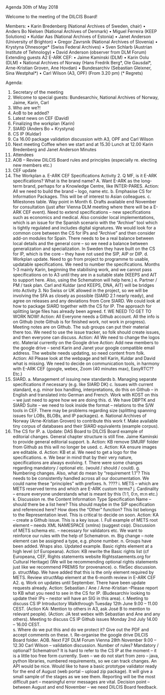 Agenda 30th of May 2018

Welcome to the meeting of the DILCIS Board!

Members: 
•	Karin Bredenberg (National Archives of Sweden, chair)
•	Anders Bo Nielsen (National Archives of Denmark)
•	Miguel Ferreira (KEEP Solutions)
•	Kuldar Aas (National Archives of Estonia)
•	Janet Anderson (University of Brighton)
•	Gregor Zavrsnik (National Archives of Slovenia)
•	Krystyna Ohnesorge* (Swiss Federal Archives)
•	Sven Schlarb (Austrian Institute of Tehnology)
•	David Anderson (observer from DLM Forum)
Extending guests A2 E-ARK CEF: 
•	Jaime Kaminski (DLM)
•	Karin Oolu (DLM)
•	National Archives of Norway (Hans Fredrik Berg*, Ole Gausdal*, Arne-Kristian Groven, Ane Hovdan)
•	Bundesarchiv (Sebastian Gleixner, Sina Westphal*)
•	Carl Wilson (A3, OPF) (From 3.20 pm)
(* Regrets)

Agenda:
1.	Secretary of the meeting
2.	Welcome to special guests: Bundesarchiv, National Archives of Norway, Jaime, Karin, Carl 
3.	Who are we?!
4.	AoB to be added?
5.	Latest news on CEF (David)
6.	Finalizing the workplan (Karin) 
7.	SIARD (Anders Bo + Krystyna)
8.	CS IP (Kuldar)
9.	Ca 16.00 package validation discussion with A3, OPF and Carl Wilson
10.	Next meeting
Coffee when we start and at 15.30
Lunch at 12.00
Karin Bredenberg and Janet Anderson
Minutes
1.	Attendees
2.	AOB – Review DILCIS Board rules and principles (especially re. electing new members etc.)
3.	CEF update
4.	The Workplan
a.	E-ARK CEF Specifications Activity 2.
Q MF, is it E-ARK specifications? What is the brand name?
A. Want E-ARK as the long-term brand, perhaps for a Knowledge Centre, like INTER-PARES. Action: All we need to build the brand – logo, name etc.
b.	Emphasise CS for Information Packages. This will be of interest to Asian colleagues.
c.	Milestones table. Way point in Month 6. Drafts available end November for consultation (just after Vienna DLM meeting where there will be a E-ARK  CEF event). Need to extend specifications – new specifications such as economics and medical. Also consider local implementations, which is an issue for the Spanish scenario with the “Archive” tool which is tightly regulated and includes digital signatures. We would look for a common core between the CS for IPs and “Archive” and then consider add-on modules for Spain. There needs to be a real balance between local details and the general core – so we need a balance between generalization and specialization. In Sweden they have built on the CS for IP, which is the core – they have not used the SIP, AIP or DIP. 
d.	Workplan update. Need to go from project to programme to usable, updatable specifications. We need to number the specifications. Months 1-3 mainly Karin, beginning the stabilising work, and we cannot pass specifications on to A3 until they are in a suitable state (KEEPS and AIT to support here. Also, using the Schematron will help here.)
e.	Partner / PM / task plan. Carl and Kuldar (and KEEPS, DNA, AIT) will be bridges into Activity 3. No Swiss or UK allowed in the project, so we will be involving the SFA as closely as possible (SIARD 2.1 nearly ready), and agree on releases and any deviations from Core SIARD. We could look at how to package SIARD together with the CS for IP. The approach for splitting large files has already been agreed.
f.	WE NEED TO GET TO WORK NOW! Action: All Everyone needs a Github account. All the info is on Github (note Github is for finished work, not work in progress). Meeting notes are on Github. The sub groups can put their material there too. We need to use the issue tracker, so folk should create issues, and then everyone can discuss. Action: All We need to change the logos etc. Material currently on the Google drive Action: Add new members to the google drive – send Karin and Janet your google compatible email address. The website needs updating, so need content from folk. Action: All Please look at the webpage and tell Karin, Kuldar and David what is missing. We need to decide on communication tools, in harmony with E-ARK CEF (google, webex, Zoom (40 minutes max), EasyRTC?? Etc.)   
5.	SIARD.
a.	Management of issuing new standards
b.	Managing separate specifications if necessary (e.g. like SIARD DK)
c.	Issues with current standard, e.g. minor box handling, interpretations, do this on Github – in English and translated into German and French. Work with KOST on this – we just need to agree how we are doing this. 
d.	We have DBPTK and SIARD Suite – we need to look inside the format – relations to the S/W tools in CEF. There may be problems regarding size (splitting spanning issues for LOBs, BLOBs, and IP packages). 
e.	National Archives of Norway (Arne-Kristian Groven) to contribute this work
f.	Make available tiny corpus of databases and their SIARD equivalents (example corpus).
6.	The CS for IP.
a.	Update: DAS Board to DILCIS Board example of editorial changes. General chapter structure is still fine. Jaime Kaminski to provide general editorial support.
b.	Action: KB remove SMURF folder from Github as this will no longer be used.
c.	Action: KA ensure images are editable. 
d.	Action: KB et al.  We need to get a logo for the specifications.
e.	We bear in mind that by their very nature, specifications are always evolving.
f.	There were some changes regarding mandatory / optional etc. (would / should / could).
g.	Numbering changes. Also, what do mean by “requirement 1.1”? This needs to be consistently handled across all our documentation. We could name these “principles” with prefixes.
h.	????
i.	METS – which are METS reserved terms and which are E-ARK custom terms? 
j.	Cardinality – ensure everyone understands what is meant by this (1:1, 0:n, m:n etc.) 
k.	Discussion re. the Content Information Type Specification Name – should there be a list here? This should maybe in the SIP specification and referenced here? How does the “Other” function? This list belongs to the Representation level. This is critical to decide on soon. Action: KA – create a Github issue.  This is a key issue. 
l.	Full example of METS root element – needs XML NAMESPACE (xmlns) (suggest csip). Discussion of METS schema etc. – necessary for validators etc. We want to reinforce our rules with the help of Schematron.
m.	Big change – note element can be assigned a type, e.g. phone number. 
n.	Groups have been added. Wraps also. Updated example. Basic rights element at a high level (cf Europeana). Action: KB rewrite the Basic rights list (cf Europeana, CEF, Rights statements website Rightsstaements.org for Cultural Heritage) (We will be recommending optional rights statements just like we recommend PREMIS for provenance).
o.	fileSec discussion.
p.	structMap. We have added that this is the only element required by METS. Review structMap element at the 6-month review in E-ARK CEF A2. 
q.	Work on updates until September. There have been update requests already. Action: Sebastian / Ane / Arne-Kristian –Please report to KB what you need to see in the CS for IP.  (Budesarchiv looking to update their IPs – nestor will have an SIG in this area).
r.	Meeting to discuss CS IP Introductory Walkthrough Tuesday 12th June 9.00 – 11.00 CEST. (Action KA: Mention to others in A3, ask José B to mention to relevant people). (Action: JA test webex with Sebastian and Ane and any others). 
Meeting to discuss CS IP Github issues Monday 2nd July 14.00 – 16.00 CEST.  
s.	Where do we put this and do we protect it? Give out the PDF and accept comments on these.
t.	Re-organise the google drive DILCIS Board folder.
AOB.
Next F2F DLM Forum Vienna 28th November 9.00 – 12.30
Carl Wilson – validation discussion.
Number of rules? Mandatory / optional? Schematron? It is hard to refer to the CS IP at the moment – it is a little too free form currently. Sven – we do not start from zero – java, python libraries, numbered requirements, so we can track changes. An API would be nice. Would like to have a basic prototype validator ready for the end of August (web portal – upload zip package). It will give a small sample of the stages as we see them. Reporting will be the most difficult part – meaningful error messages are vital. Decision point – between August and end November – we need DILCIS Board feedback.
